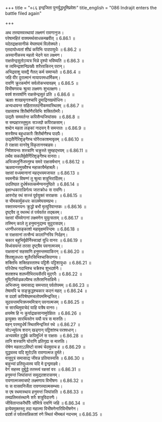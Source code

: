 +++
title = "०८६ इन्द्रजिता पुनर्युद्धभूमिप्रवेशः"
title_english = "086 Indrajit enters the battle filed again"

+++

अथ तस्यामवस्थायां लक्ष्मणं रावणानुजः।  
परेषामहितं वाक्यमर्थसाधकमब्रवीत् ॥ 6.86.1 ॥   
यदेतद्राक्षसानीकं मेघश्यामं विलोक्यते।  
एतदायोध्यतां शीघ्रं कपिभिः पादपायुधैः ॥ 6.86.2 ॥   
अस्यानीकस्य महतो भेदने यत लक्ष्मण।  
राक्षसेन्द्रसुतोऽप्यत्र भिन्ने दृश्यो भविष्यति ॥ 6.86.3 ॥   
स त्वमिन्द्राशनिप्रख्यैः शरैरवकिरन् परान्।  
अभिद्रवाशु यावद्वै नैतत् कर्म समाप्यते ॥ 6.86.4 ॥   
जहि वीर दुरात्मानं मायापरमधार्मिकम्।  
रावणिं क्रूरकर्माणं सर्वलोकभयावहम् ॥ 6.86.5 ॥   
विभीषणवचः श्रुत्वा लक्ष्मणः शुभलक्षणः।  
ववर्ष शरवर्षाणि राक्षसेन्द्रसुतं प्रति ॥ 6.86.6 ॥   
ऋक्षाः शाखामृगाश्चापि द्रुमाद्रिनखयोधिनः।  
अभ्यधावन्त सहितास्तदनीकमवस्थितम् ॥ 6.86.7 ॥   
राक्षसाश्च शितैर्बाणैरसिभिः शक्तितोमरैः।  
उद्यतैः समवर्तन्त कपिसैन्यजिघांसवः ॥ 6.86.8 ॥   
स सम्प्रहारस्तुमुलः सञ्जज्ञे कपिराक्षसाम्।  
शब्देन महता लङ्कां नादयन् वै समन्ततः ॥ 6.86.9 ॥   
शस्त्रैश्च बहुधाकारैः शितैर्बाणैश्च पादपैः।  
उद्यतैर्गिरिशृङ्गैश्च घोरैराकाशमावृतम् ॥ 6.86.10 ॥   
ते राक्षसा वानरेषु विकृताननबाहवः।  
निवेशयन्तः शस्त्राणि चक्रुस्ते सुमहद्भयम् ॥ 6.86.11 ॥   
तथैव सकलैर्वृक्षैर्गिरिशृङ्गैश्च वानराः।  
अभिजघ्नुर्निजघ्नुश्च समरे राक्षसर्षभान् ॥ 6.86.12 ॥   
ऋक्षवानरमुख्यैश्च महाकायैर्महाबलैः।  
रक्षसां वध्यमानानां महद्भयमजायत ॥ 6.86.13 ॥   
स्वमनीकं विषण्णं तु श्रुत्वा शत्रुभिरार्दितम्।  
उदतिष्ठत दुर्धर्षस्तत्कर्मण्यननुष्ठिते ॥ 6.86.14 ॥   
वृक्षान्धकारान्निर्गत्य जातक्रोधः स रावणिः।  
आरुरोह रथं सज्जं पूर्वयुक्तं सराक्षसः ॥ 6.86.15 ॥   
स भीमकार्मुकधरः कालमेघसमप्रभः।  
रक्तास्यनयनः क्रुद्धो बभौ मृत्युरिवान्तकः ॥ 6.86.16 ॥   
दृष्ट्वैव तु रथस्थं तं पर्यवर्तत तद्बलम्।  
रक्षसां भीमवेगानां लक्ष्मणेन युयुत्सताम् ॥ 6.86.17 ॥   
तस्मिन् काले तु हनुमानुद्यम्य सुदुरासदम्।  
धरणीधरसङ्काशो महावृक्षमरिन्दमः ॥ 6.86.18 ॥   
स राक्षसानां तत्सैन्यं कालाग्निरिव निर्दहन्।  
चकार बहुभिर्वृक्षैर्निस्सञ्ज्ञं युधि वानरः ॥ 6.86.19 ॥   
विध्वंसयन्तं तरसा दृष्ट्वैव पवनात्मजम्।  
राक्षसानां सहस्राणि हनुमन्तमवाकिरन् ॥ 6.86.20 ॥   
शितशूलधराः शूलैरसिभिश्चासिपाणयः।  
शक्तिभिः शक्तिहस्ताश्च पट्टिशैः पट्टिशायुधाः ॥ 6.86.21 ॥   
परिधैश्च गदाभिश्च चक्रैश्च शुभदर्शनैः।  
शतशश्च शतघ्नीभिरायसैरपि मुद्गरैः ॥ 6.86.22 ॥   
मुष्टिभिर्वज्रकल्पैश्च तलैरशनिसन्निभैः।  
अभिजघ्नुः समासाद्य समन्तात् पर्वतोपमम् ॥ 6.86.23 ॥   
तेषामपि च सङ्क्रुद्धश्चकार कदनं महत् ॥ 6.86.24 ॥   
स ददर्श कपिश्रेष्ठमचलोपममिन्द्रजित्।  
सूदयन्तमभित्रघ्नममित्रान् पवनात्मजम् ॥ 6.86.25 ॥   
स सारथिमुवाचेदं याहि यत्रैष वानरः।  
क्षयमेष हि नः कुर्याद्राक्षसानामुपेक्षितः ॥ 6.86.26 ॥   
इत्युक्तः सारथिस्तेन ययौ यत्र स मारुतिः।  
वहन् परमदुर्धर्षं स्थितमिन्द्रजितं रथे ॥ 6.86.27 ॥   
सोऽभ्युपेत्य शरान् खड्गान् पट्टिशांश्च परश्वधान्।  
अभ्यवर्षत दुर्द्धर्षः कपिमूर्ध्नि स राक्षसः ॥ 6.86.28 ॥   
तानि शस्त्राणि घोराणि प्रतिगृह्य स मारुतिः।  
रोषेण महताऽऽविष्टो वाक्यं चेदमुवाच ह ॥ 6.86.29 ॥   
युद्ध्यस्व यदि शूरोऽसि रावणात्मज दुर्मते।  
वायुपुत्रं समासाद्य जीवन्न प्रतियास्यसि ॥ 6.86.30 ॥   
बाहुभ्यां प्रतियुध्यस्व यदि मे द्वन्द्वमाहवे।  
वेगं सहस्व दुर्बुद्धे ततस्त्वं रक्षसां वरः ॥ 6.86.31 ॥   
हनुमन्तं जिघांसन्तं समुद्यतशरासनम्।  
रावणात्मजमाचष्टे लक्ष्मणाय विभीषणः ॥ 6.86.32 ॥   
यः स वासवनिर्जेता रावणस्यात्मसम्भवः।  
स एष रथमास्थाय हनुमन्तं जिघांसति ॥ 6.86.33 ॥   
तमप्रतिमसंस्थानैः शरैः शत्रुविदारणैः।  
जीवितान्तकरैर्घोरैः सौमित्रे रावणिं जहि ॥ 6.86.34 ॥   
इत्येवमुक्तस्तु तदा महात्मा विभीषणेनारिविभीषणेन।  
ददर्श तं पर्वतसन्निकाशं रणे स्थितं भीमबलं नदन्तम् ॥ 6.86.35 ॥   

